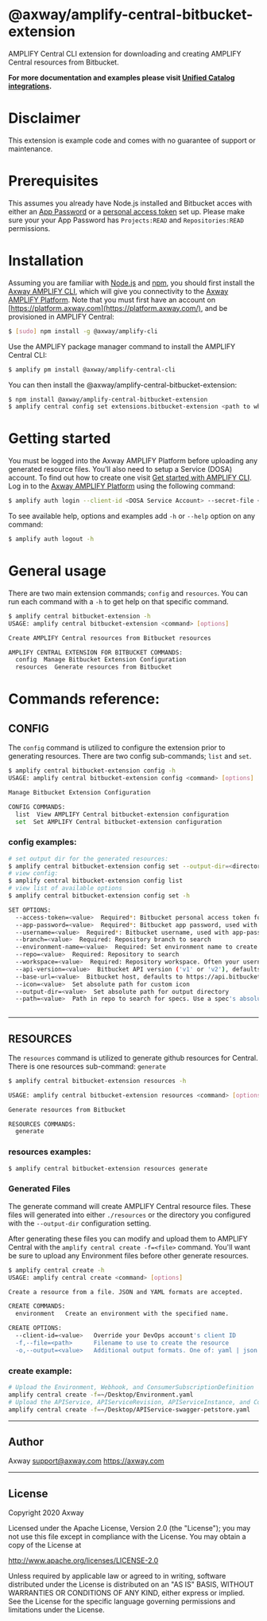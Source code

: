 # @axway/amplify-central-bitbucket-extension

AMPLIFY Central CLI extension for downloading and creating AMPLIFY Central resources from Bitbucket.

**For more documentation and examples please visit [Unified Catalog integrations](https://github.com/Axway/unified-catalog-integrations).**

# Disclaimer

This extension is example code and comes with no guarantee of support or maintenance.

# Prerequisites

This assumes you already have Node.js installed and Bitbucket acces with either an [App Password](https://support.atlassian.com/bitbucket-cloud/docs/app-passwords/) or a [personal access token](https://confluence.atlassian.com/bitbucketserver/personal-access-tokens-939515499.html) set up. Please make sure your your App Password has `Projects:READ` and `Repositories:READ` permissions.


# Installation

Assuming you are familiar with [Node.js](https://nodejs.org) and [npm](https://npmjs.com), you should first install the [Axway AMPLIFY CLI](https://www.npmjs.com/package/@axway/amplify-cli), which will give you connectivity to the [Axway AMPLIFY Platform](https://www.axway.com/en/products/amplify). Note that you must first have an account on [https://platform.axway.com](https://platform.axway.com/), and be provisioned in AMPLIFY Central:

```bash
$ [sudo] npm install -g @axway/amplify-cli
```

Use the AMPLIFY package manager command to install the AMPLIFY Central CLI:

```bash
$ amplify pm install @axway/amplify-central-cli
```

You can then install the @axway/amplify-central-bitbucket-extension:

```bash
$ npm install @axway/amplify-central-bitbucket-extension
$ amplify central config set extensions.bitbucket-extension <path to where you installed module>
```


# Getting started

You must be logged into the Axway AMPLIFY Platform before uploading any generated resource files. You'll also need to setup a Service (DOSA) account. To find out how to create one visit [Get started with AMPLIFY CLI](https://docs.axway.com/bundle/axway-open-docs/page/docs/central/cli_getstarted/index.html). Log in to the [Axway AMPLIFY Platform](https://www.axway.com/en/products/amplify) using the following command:

```bash
$ amplify auth login --client-id <DOSA Service Account> --secret-file <Private Key>
```

To see available help, options and examples add `-h` or `--help` option on any command:

```bash
$ amplify auth logout -h
```

# General usage

There are two main extension commands; `config` and `resources`. You can run each command with a `-h` to get help on that specific command.

```bash
$ amplify central bitbucket-extension -h
USAGE: amplify central bitbucket-extension <command> [options]

Create AMPLIFY Central resources from Bitbucket resources

AMPLIFY CENTRAL EXTENSION FOR BITBUCKET COMMANDS:
  config  Manage Bitbucket Extension Configuration
  resources  Generate resources from Bitbucket
```

# Commands reference:

## CONFIG

The `config` command is utilized to configure the extension prior to generating resources. There are two config sub-commands; `list` and `set`.

```bash
$ amplify central bitbucket-extension config -h
USAGE: amplify central bitbucket-extension config <command> [options]

Manage Bitbucket Extension Configuration

CONFIG COMMANDS:
  list  View AMPLIFY Central bitbucket-extension configuration
  set  Set AMPLIFY Central bitbucket-extension configuration
```

### config examples:

```bash
# set output dir for the generated resources:
$ amplify central bitbucket-extension config set --output-dir=<directory>
# view config:
$ amplify central bitbucket-extension config list
# view list of available options
$ amplify central bitbucket-extension config set -h

SET OPTIONS:
  --access-token=<value>  Required*: Bitbucket personal access token for an alternate to username/app-password.
  --app-password=<value>  Required*: Bitbucket app password, used with username
  --username=<value>  Required*: Bitbucket username, used with app-password
  --branch=<value>  Required: Repository branch to search
  --environment-name=<value>  Required: Set environment name to create
  --repo=<value>  Required: Repository to search
  --workspace=<value>  Required: Repository workspace. Often your username for v2 and your project name for v1
  --api-version=<value>  Bitbucket API version ('v1' or 'v2'), defaults to 'v2'
  --base-url=<value>  Bitbucket host, defaults to https://api.bitbucket.org/2.0 for api-version v2. Required for v1
  --icon=<value>  Set absolute path for custom icon
  --output-dir=<value>  Set absolute path for output directory
  --path=<value>  Path in repo to search for specs. Use a spec's absolute path to import one. Defaults to /
  
```

---

## RESOURCES

The `resources` command is utilized to generate github resources for Central. There is one resources sub-command: `generate`

```bash
$ amplify central bitbucket-extension resources -h

USAGE: amplify central bitbucket-extension resources <command> [options]

Generate resources from Bitbucket

RESOURCES COMMANDS:
  generate
```

### resources examples:

```bash
$ amplify central bitbucket-extension resources generate
```

### Generated Files

The generate command will create AMPLIFY Central resource files. These files will generated into either `./resources` or the directory you configured with the `--output-dir` configuration setting.

After generating these files you can modify and upload them to AMPLIFY Central with the `amplify central create -f=<file>` command. You'll want be sure to upload any Environment files before other generate resources.

```bash
$ amplify central create -h
USAGE: amplify central create <command> [options]

Create a resource from a file. JSON and YAML formats are accepted.

CREATE COMMANDS:
  environment   Create an environment with the specified name.

CREATE OPTIONS:
  --client-id=<value>   Override your DevOps account's client ID
  -f,--file=<path>      Filename to use to create the resource
  -o,--output=<value>   Additional output formats. One of: yaml | json
```

### create example:

```bash
# Upload the Environment, Webhook, and ConsumerSubscriptionDefinition
amplify central create -f=~/Desktop/Environment.yaml
# Upload the APIService, APIServiceRevision, APIServiceInstance, and ConsumerInstance
amplify central create -f=~/Desktop/APIService-swagger-petstore.yaml
```

---

## Author

Axway <support@axway.com> https://axway.com

---

## License

Copyright 2020 Axway

Licensed under the Apache License, Version 2.0 (the "License");
you may not use this file except in compliance with the License.
You may obtain a copy of the License at

http://www.apache.org/licenses/LICENSE-2.0

Unless required by applicable law or agreed to in writing, software
distributed under the License is distributed on an "AS IS" BASIS,
WITHOUT WARRANTIES OR CONDITIONS OF ANY KIND, either express or implied.
See the License for the specific language governing permissions and
limitations under the License.
